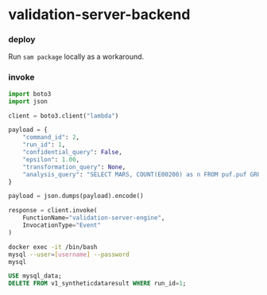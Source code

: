 # validation-server-backend

### deploy

Run `sam package` locally as a workaround.

### invoke

```python
import boto3
import json

client = boto3.client("lambda")

payload = {
    "command_id": 2,
    "run_id": 1,
    "confidential_query": False,
    "epsilon": 1.00,
    "transformation_query": None,
    "analysis_query": "SELECT MARS, COUNT(E00200) as n FROM puf.puf GROUP BY MARS"
}

payload = json.dumps(payload).encode()

response = client.invoke(
    FunctionName="validation-server-engine",
    InvocationType="Event"
)
```

```bash
docker exec -it /bin/bash
mysql --user=[username] --password
mysql
```

```sql
USE mysql_data;
DELETE FROM v1_syntheticdataresult WHERE run_id=1;
```




